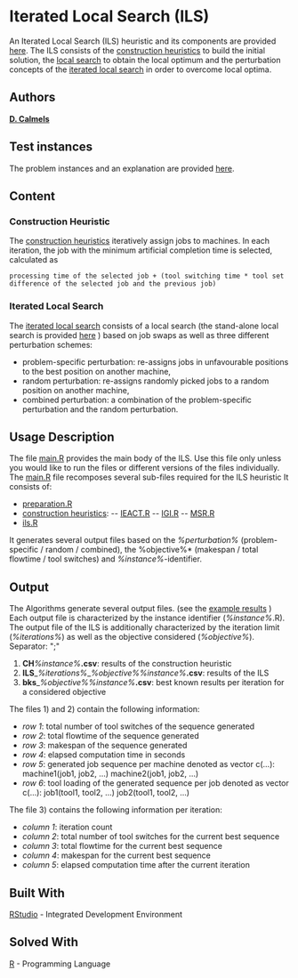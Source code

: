 # Iterated Local Search (ILS)

An Iterated Local Search (ILS) heuristic and its components are provided [here](https://github.com/TerhiS/ILS_SSP-NPM/tree/master/Heuristics).
The ILS consists of the [construction heuristics](https://github.com/TerhiS/ILS_SSP-NPM/tree/master/Heuristics/construction_heuristics) to build the initial solution, 
the [local search](https://github.com/TerhiS/ILS_SSP-NPM/tree/master/Heuristics/local_search) to obtain the local optimum 
and the perturbation concepts of the [iterated local search](https://github.com/TerhiS/ILS_SSP-NPM/tree/master/Heuristics/local_search) in order to overcome local optima. 

## Authors
[**D. Calmels**](https://www.researchgate.net/profile/Dorothea_Calmels)
## Test instances
The problem instances and an explanation are provided [here](https://github.com/TerhiS/ILS_SSP-NPM/tree/master/Heuristics/instances).	

## Content
### Construction Heuristic
The [construction heuristics](https://github.com/TerhiS/ILS_SSP-NPM/tree/master/Heuristics/construction_heuristics) iteratively assign jobs to machines. 
In each iteration, the job with the minimum artificial completion time is selected, calculated as
```
processing time of the selected job + (tool switching time * tool set difference of the selected job and the previous job)
```
### Iterated Local Search
The [iterated local search](https://github.com/TerhiS/ILS_SSP-NPM/blob/master/Heuristics/iterated_local_search/ILS.R) consists of a local search (the stand-alone local search is provided [here](https://github.com/TerhiS/ILS_SSP-NPM/tree/master/Heuristics/local_search) )
based on job swaps as well as three different perturbation schemes: 
- problem-specific perturbation: re-assigns jobs in unfavourable positions to the best position on another machine, 
- random perturbation: re-assigns randomly picked jobs to a random position on another machine, 
- combined perturbation: a combination of the problem-specific perturbation and the random perturbation. 

## Usage Description
The file [main.R](https://github.com/TerhiS/ILS_SSP-NPM/blob/master/Heuristics/main.R) provides the main body of the ILS. 
Use this file only unless you would like to run the files or different versions of the files individually. 
The [main.R](https://github.com/TerhiS/ILS_SSP-NPM/blob/master/Heuristics/main.R) file recomposes several sub-files required for the ILS heuristic
It consists of: 
- [preparation.R](https://github.com/TerhiS/ILS_SSP-NPM/blob/master/Heuristics/preparation.R)
- [construction heuristics](https://github.com/TerhiS/ILS_SSP-NPM/tree/master/Heuristics/construction_heuristics): 
	-- [IEACT.R](https://github.com/TerhiS/ILS_SSP-NPM/blob/master/Heuristics/construction_heuristics/IEACT.R)
	-- [IGI.R](https://github.com/TerhiS/ILS_SSP-NPM/blob/master/Heuristics/construction_heuristics/IGI.R)
	-- [MSR.R](https://github.com/TerhiS/ILS_SSP-NPM/blob/master/Heuristics/construction_heuristics/MSR.R)
- [ils.R](https://github.com/TerhiS/ILS_SSP-NPM/blob/master/Heuristics/iterated_local_search/ILS.R)

It generates several output files based on the *%perturbation%* (problem-specific / random / combined), the %objective%* (makespan / total flowtime / tool switches) and *%instance%*-identifier. 

## Output
The Algorithms generate several output files. (see the [example results](https://github.com/TerhiS/MIP_SSP-NPM/tree/master/Heuristics/results/example_results) )
Each output file is characterized by the instance identifier (*%instance%*.R). 
The output file of the ILS is additionally characterized by the iteration limit (*%iterations%*) as well as the objective considered (*%objective%*). 
Separator: ";"

1) __CH__*%instance%*__.csv__: results of the construction heuristic 
2) __ILS__\_*%iterations%*\_*%objective%*_%instance%_**.csv**: results of the ILS
3) __bks__\_*%objective%*_%instance%_**.csv**: best known results per iteration for a considered objective

The files 1) and 2) contain the following information: 
- *row 1*: total number of tool switches of the sequence generated 
- *row 2*: total flowtime of the sequence generated 
- *row 3*: makespan of the sequence generated
- *row 4*: elapsed computation time in seconds
- *row 5*: generated job sequence per machine denoted as vector c(...): machine1(job1, job2, ...) machine2(job1, job2, ...)
- *row 6*: tool loading of the generated sequence per job denoted as vector c(...): job1(tool1, tool2, ...) job2(tool1, tool2, ...)

The file 3) contains the following information per iteration: 
- *column 1*: iteration count
- *column 2*: total number of tool switches for the current best sequence
- *column 3*: total flowtime for the current best sequence
- *column 4*: makespan for the current best sequence
- *column 5*: elapsed computation time after the current iteration

## Built With
[RStudio](https://rstudio.com/products/rstudio/download/) - Integrated Development Environment

## Solved With
[R](https://www.r-project.org/) - Programming Language
